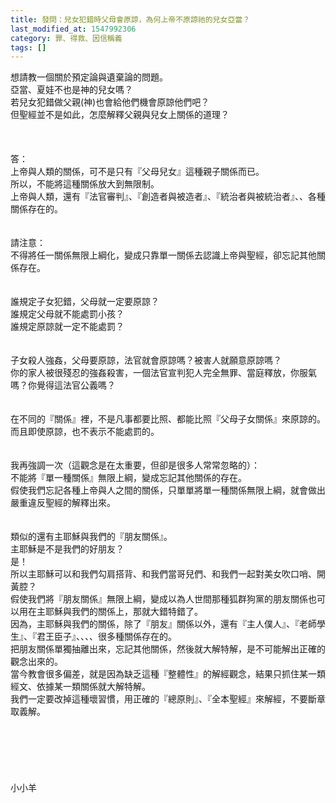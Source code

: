 ```yaml
---
title: 發問：兒女犯錯時父母會原諒，為何上帝不原諒祂的兒女亞當？
last_modified_at: 1547992306
category: 罪、得救、因信稱義
tags: []
---
```


<p>想請教一個關於預定論與遺棄論的問題。 <br/>亞當、夏娃不也是神的兒女嗎？<br/>若兒女犯錯做父親(神)也會給他們機會原諒他們吧？<br/>但聖經並不是如此，怎麼解釋父親與兒女上關係的道理？<br/><!--more--><br/><br/> <br/>答：<br/>上帝與人類的關係，可不是只有『父母兒女』這種親子關係而已。<br/>所以，不能將這種關係放大到無限制。<br/>上帝與人類，還有『法官審判』、『創造者與被造者』、『統治者與被統治者』、、各種關係存在的。<br/><br/><br/>請注意：<br/>不得將任一關係無限上綱化，變成只靠單一關係去認識上帝與聖經，卻忘記其他關係存在。<br/><br/><br/>誰規定子女犯錯，父母就一定要原諒？<br/>誰規定父母就不能處罰小孩？<br/>誰規定原諒就一定不能處罰？<br/><br/> <br/>子女殺人強姦，父母要原諒，法官就會原諒嗎？被害人就願意原諒嗎？<br/>你的家人被很殘忍的強姦殺害，一個法官宣判犯人完全無罪、當庭釋放，你服氣嗎？你覺得這法官公義嗎？<br/><br/> <br/>在不同的『關係』裡，不是凡事都要比照、都能比照『父母子女關係』來原諒的。<br/>而且即使原諒，也不表示不能處罰的。<br/> <br/><br/>我再強調一次（這觀念是在太重要，但卻是很多人常常忽略的）：<br/>不能將『單一種關係』無限上綱，變成忘記其他關係的存在。<br/>假使我們忘記各種上帝與人之間的關係，只單單將單一種關係無限上綱，就會做出嚴重違反聖經的解釋出來。<br/><br/><br/>類似的還有主耶穌與我們的『朋友關係』。<br/>主耶穌是不是我們的好朋友？<br/>是！<br/>所以主耶穌可以和我們勾肩搭背、和我們當哥兒們、和我們一起對美女吹口哨、開黃腔？<br/>假使我們將『朋友關係』無限上綱，變成以為人世間那種狐群狗黨的朋友關係也可以用在主耶穌與我們的關係上，那就大錯特錯了。<br/>因為，主耶穌與我們的關係，除了『朋友』關係以外，還有『主人僕人』、『老師學生』、『君王臣子』、、、、很多種關係存在的。<br/>把朋友關係單獨抽離出來，忘記其他關係，然後就大解特解，是不可能解出正確的觀念出來的。<br/>當今教會很多偏差，就是因為缺乏這種『整體性』的解經觀念，結果只抓住某一類經文、依據某一類關係就大解特解。<br/>我們一定要改掉這種壞習慣，用正確的『總原則』、『全本聖經』來解經，不要斷章取義解。<br/><br/><br/><br/><br/><br/><br/>小小羊</p>
